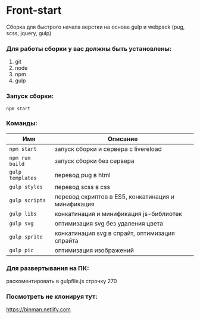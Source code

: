 # Front-start

Сборка для быстрого начала верстки на основе gulp и webpack (pug, scss, jquery, gulp)

### Для работы сборки у вас должны быть установлены:

1. git
2. node
3. npm
4. gulp

### Запуск сборки:

 `npm start`

### Команды:

| Имя              | Описание                                           |
| ---------------- | -------------------------------------------------- |
| `npm start`      | запуск сборки и сервера с livereload               |
| `npm run build`  | запуск сборки без сервера                          |
| `gulp templates` | перевод pug в html                                 |
| `gulp styles`    | перевод scss в css                                 |
| `gulp scripts`   | перевод скриптов в ES5, конкатинация и минификация |
| `gulp libs`      | конкатинация и минификация js-библиотек            |
| `gulp svg`       | оптимизация svg без удаления цвета                 |
| `gulp sprite`    | конкатинация svg в спрайт, оптимизация спрайта     |
| `gulp pic`       | оптимизация изображений                            |


### Для развертывания на ПК:

раскоментировать в gulpfile.js строчку 270 

### Посмотреть не клонируя тут: 

https://binman.netlify.com